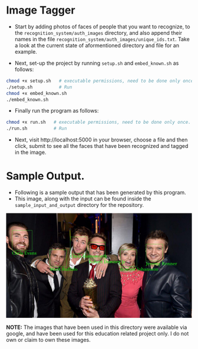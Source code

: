 # Image Tagger
* Start by adding photos of faces of people that you want to recognize, to the `recognition_system/auth_images` directory, and also append their names in the file `recognition_system/auth_images/unique_ids.txt`. Take a look at the current state of aformentioned directory and file for an example.

* Next, set-up the project by running `setup.sh` and `embed_known.sh` as follows:
```sh
chmod +x setup.sh   # executable permissions, need to be done only once.
./setup.sh          # Run
chmod +x embed_known.sh
./embed_known.sh
```

* Finally run the program as follows:
```sh
chmod +x run.sh   # executable permissions, need to be done only once.
./run.sh          # Run
```

* Next, visit  http://localhost:5000 in your browser, choose a file and then click, submit to see all the faces that have been recognized and tagged in the image.

# Sample Output.
* Following is a sample output that has been generated by this program.
* This image, along with the input can be found inside the `sample_input_and_output` directory for the repository.

![Output](sample_input_and_output/tagged_image.jpg?raw=true "Title")

**NOTE:** The images that have been used in this directory were available via google, and have been used for this education related project only. I do not own or claim to own these images.
